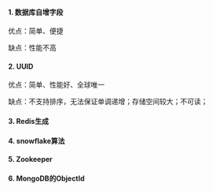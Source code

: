 #### 1. 数据库自增字段

优点：简单、便捷

缺点：性能不高

#### 2. UUID

优点：简单、性能好、全球唯一

缺点：不支持排序，无法保证单调递增；存储空间较大；不可读；

#### 3. Redis生成

#### 4. snowflake算法

#### 5. Zookeeper

#### 6. MongoDB的ObjectId